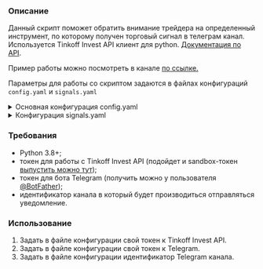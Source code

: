 ### Описание

Данный скрипт поможет обратить внимание трейдера на определенный инструмент, по которому получен торговый сигнал в
телеграм канал.  
Используется Tinkoff Invest API клиент для python. [Документация по API](https://russianinvestments.github.io/investAPI/).  

Пример работы можно посмотреть в канале [по ссылке.](https://t.me/git_example_daily_signals)

Параметры для работы со скриптом задаются в файлах конфигураций `config.yaml` и `signals.yaml`  

<details>
<summary>Основная конфигурация config.yaml</summary>

[Пример config.yaml](https://github.com/AlkashIrk/DailySignals/blob/main/config/config_example.yaml)

#### Секция `[Main]`  
`[tinkoff_token]` - токен для работы с Tinkoff Invest API;  
`[telegram_token]` - токен для отправки сообщений в Telegram;   
`[telegram_chat_id]` - идентификатор канала, в который будут приходить уведомления.  

#### Секция `[Subscription]`  
`[csv_file_with_shares]` - путь до `csv` файла со списком инструментов (разделитель столбцов табуляция) 
[(пример файла)](https://github.com/AlkashIrk/DailySignals/blob/main/config/shares_example.csv);  
`[interval]` - определяет интервал свечей на которые осуществляется подписка;  
Возможные значения: 

| Значения | Описание |
| ----------- | ----------- |
| `1m`, `2m`, `3m`, <br> `5m`, `10m`,<br> `15m`, `30m` | Минутные свечи |
| `1h`, `2h`, `4h` | Часовые свечи |
| `1day` | Дневные свечи |
| `1week` | Недельные свечи |
| `1month` | Месячные свечи |

`[signals_interval]` - определяет минимальный интервал времени в минутах между отправкой сообщений в канал Telegram по одному инструменту;
`[calculate_signals_interval]` - определяет интервал времени в минутах, через который для инструмента рассчитываются индикаторы.
Т.е. при задании числа отличного от 0, индикаторы по инструментам будут рассчитываться не для каждой принятой свече;     
`[candles_for_calculation_min_size]` - минимальное количество свечей, которое будет собрано для расчета индикаторов. 
Рекомендуется использовать значение от 100 до 200;  
`[signals_config_path]` - путь до файла YAML конфигурации расчета сигналов.

</details>


<details>
<summary>Конфигурация signals.yaml</summary>
Используется для расчета необходимости оповещения пользователя о наличии торгового сигнала.   

[Пример signals.yaml](https://github.com/AlkashIrk/DailySignals/blob/main/config/signals_example.yaml)

#### Секция `[Signal]`

`[min_weight]` - минимальное значение при котором осуществляется отправка сигнала считается 
как сумма значений по всем индикаторам заданным в конфигурации;   
`[description]` - описание сигнала (заголовок сообщения).

Далее должны идти секции с набором правил по индикаторам [расположение индикаторов](https://github.com/AlkashIrk/DailySignals/tree/main/model/signals/indicators).  
`[Название индикатора]`: название индикатора определяется атрибутом индикатора `signal_name`;  
`[weight]` - вес для индикатора;  
`[rules]` - набор правил для индикатора.

Возможные значения для описания правил:

| Значения | Описание |
| ----------- | ----------- |
| `current_value` | Текущее значение индикатора |
| `prev_value` | Предыдущее значение индикатора |
| `compare` | Набор правил для сравнения |


Возможные значения для compare правил:

| Значения | Описание |
| ----------- | ----------- |
| `price_current` | Текущая цена (close свечи) |
| `price_prev` | Предыдущая цена (close свечи) |
| `current_value` | Текущее значение индикатора |
| `prev_value` | Предыдущее значение индикатора |
| `current_l_band` | Текущее значение нижней границы <br>для канального индикатора |
| `prev_l_band` | Предыдущее значение нижней границы <br>для канального индикатора |
| `current_h_band` | Текущее значение верхней границы <br>для канального индикатора |
| `prev_h_band` | Предыдущее значение верхней границы <br>для канального индикатора |


</details>


### Требования

- Python 3.8+;
- токен для работы с Tinkoff Invest API (подойдет и
  sandbox-токен [выпустить можно тут](https://www.tinkoff.ru/invest/settings/api/));
- токен для бота Telegram (получить можно у пользователя [@BotFather](https://t.me/BotFather));
- идентификатор канала в который будет производиться отправляться уведомление.

### Использование

1. Задать в файле конфигурации свой токен к Tinkoff Invest API.
1. Задать в файле конфигурации свой токен к Telegram.
1. Задать в файле конфигурации идентификатор Telegram канала.